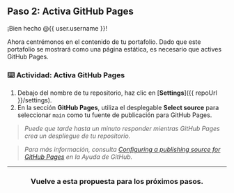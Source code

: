 ## Paso 2: Activa GitHub Pages

¡Bien hecho @{{ user.username }}!

Ahora centrémonos en el contenido de tu portafolio. Dado que este portafolio se mostrará como una página estática, es necesario que actives GitHub Pages.

### :keyboard: Actividad: Activa GitHub Pages
1. Debajo del nombre de tu repositorio, haz clic en [**Settings**]({{ repoUrl }}/settings).
1. En la sección **GitHub Pages**, utiliza el desplegable **Select source** para seleccionar `main` como tu fuente de publicación para GitHub Pages.

> _Puede que tarde hasta un minuto responder mientras GitHub Pages crea un despliegue de tu repositorio._ 

> _Para más información, consulta [Configuring a publishing source for GitHub Pages](https://help.github.com/articles/configuring-a-publishing-source-for-github-pages/) en la Ayuda de GitHub._

<hr>
<h3 align="center">Vuelve a esta propuesta para los próximos pasos.</h3>
